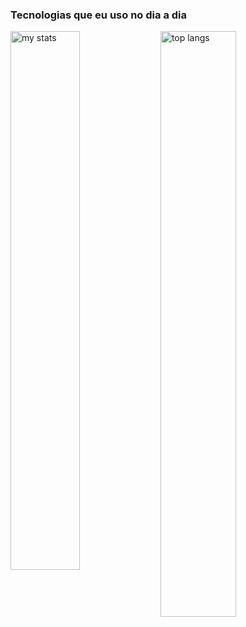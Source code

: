 ### Tecnologias que eu uso no dia a dia

<img alt="my stats" align="left" width="47%" src="https://github-readme-stats.vercel.app/api?username=Teo442&theme=dracula"/>

<img alt="top langs" align="left" width="49%" src="https://github-readme-stats.vercel.app/api/top-langs/?username=Teo442&layout=compact&theme=dracula"/>
